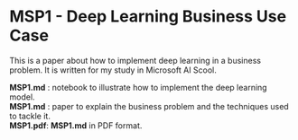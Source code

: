 # MSP1 - Deep Learning Business Use Case

This is a paper about how to implement deep learning in a business problem. 
It is written for my study in Microsoft AI Scool.

**MSP1.md** : notebook to illustrate how to implement the deep learning model. <br>
**MSP1.md** : paper to explain the business problem and the techniques used to tackle it. <br>
**MSP1.pdf**: **MSP1.md** in PDF format.